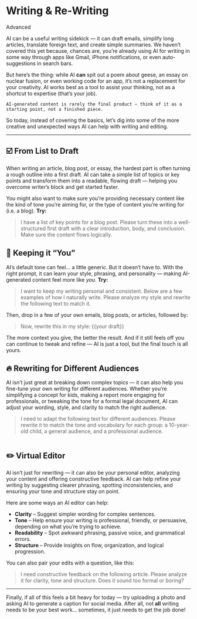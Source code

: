 # Writing & Re-Writing
<div class="tag"><span class="level-3">Advanced</span></div>

AI can be a useful writing sidekick — it can draft emails, simplify long articles, translate foreign text, and create simple summaries. We haven’t covered this yet because, chances are, you’re already using AI for writing in some way through apps like Gmail, iPhone notifications, or even auto-suggestions in search bars.

But here’s the thing: while AI **can** spit out a poem about geese, an essay on nuclear fusion, or even working code for an app, it’s not a replacement for your creativity. AI works best as a tool to assist your thinking, not as a shortcut to expertise (that’s your job).

```
AI-generated content is rarely the final product — think of it as a starting point, not a finished piece.
```

So today, instead of covering the basics, let’s dig into some of the more creative and unexpected ways AI can help with writing and editing.

*** 

## ☑️ From List to Draft
When writing an article, blog post, or essay, the hardest part is often turning a rough outline into a first draft. AI can take a simple list of topics or key points and transform them into a readable, flowing draft — helping you overcome writer’s block and get started faster.

You might also want to make sure you’re providing necessary content like the kind of tone you’re aiming for, or the type of content you’re writing for (i.e. a blog). **Try:**

> I have a list of key points for a blog post. Please turn these into a well-structured first draft with a clear introduction, body, and conclusion. Make sure the content flows logically.

## 🧬 Keeping it “You”
AI’s default tone can feel… a little generic. But it doesn’t have to. With the right prompt, it can learn your style, phrasing, and personality — making AI-generated content feel more like *you*. **Try:**

> I want to keep my writing personal and consistent. Below are a few examples of how I naturally write. Please analyze my style and rewrite the following text to match it.

Then, drop in a few of your own emails, blog posts, or articles, followed by:

> Now, rewrite this in my style: {{your draft}}

The more context you give, the better the result. And if it still feels off you can continue to tweak and refine — AI is just a tool, but the final touch is all yours.

## 🔥 Rewriting for Different Audiences
AI isn’t just great at breaking down complex topics — it can also help you fine-tune your own writing for different audiences. Whether you’re simplifying a concept for kids, making a report more engaging for professionals, or tweaking the tone for a formal legal document, AI can adjust your wording, style, and clarity to match the right audience.

> I need to adapt the following text for different audiences. Please rewrite it to match the tone and vocabulary for each group: a 10-year-old child, a general audience, and a professional audience.

<picture>
  <source srcset="./assets/images/gen-z-dark.png" media="(prefers-color-scheme:dark)">
  <img class="lazyload" data-src="./assets/images/gen-z.png" />
</picture>

## ✏️ Virtual Editor
AI isn’t just for rewriting — it can also be your personal editor, analyzing your content and offering constructive feedback. AI can help refine your writing by suggesting clearer phrasing, spotting inconsistencies, and ensuring your tone and structure stay on point.

Here are some ways an AI editor can help:

- **Clarity** – Suggest simpler wording for complex sentences.
- **Tone** – Help ensure your writing is professional, friendly, or persuasive, depending on what you’re trying to achieve.
- **Readability** – Spot awkward phrasing, passive voice, and grammatical errors.
- **Structure** – Provide insights on flow, organization, and logical progression.

You can also pair your edits with a question, like this:

> I need constructive feedback on the following article. Please analyze it for clarity, tone and structure. Does it sound too formal or boring?

***

Finally, if all of this feels a bit heavy for today — try uploading a photo and asking AI to generate a caption for social media. After all, not **all** writing needs to be your best work... sometimes, it just needs to get the job done!

<picture>
  <source srcset="./assets/images/caption-dark.png" media="(prefers-color-scheme:dark)">
  <img class="lazyload" data-src="./assets/images/caption.png" />
</picture>

<!-- Read time: 3 mins -->